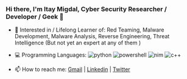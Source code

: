 ### Hi there, I'm Itay Migdal, Cyber Security Researcher / Developer / Geek 👋

<!--
Here are some ideas to get you started:

- 🔭 I’m currently working on ...
- 🌱 I’m currently learning ...
- 👯 I’m looking to collaborate on ...
- 🤔 I’m looking for help with ...
- 💬 Ask me about ...
- 📫 How to reach me: ...
- 😄 Pronouns: ...
- ⚡ Fun fact: ...
-->
- :star_struck:	Interested in / Lifelong Learner of:
Red Teaming, Malware Development, Malware Analysis, Reverse Engineering, Threat Intelligence (But not yet an expert at any of them )

- :computer: Programming Languages:
![python](https://img.shields.io/badge/-Python-blue)
![powershell](https://img.shields.io/badge/-Powershell-purple)
![nim](https://img.shields.io/badge/-Nim-yellow)
![c++](https://img.shields.io/badge/-C++-grey)

- 📫 How to reach me:
[Gmail](itaymigdal9@gmail.com) | [Linkedin](https://www.linkedin.com/in/itay-migdal-b91821116/) | [Twitter](https://twitter.com/0xTheBruter)
